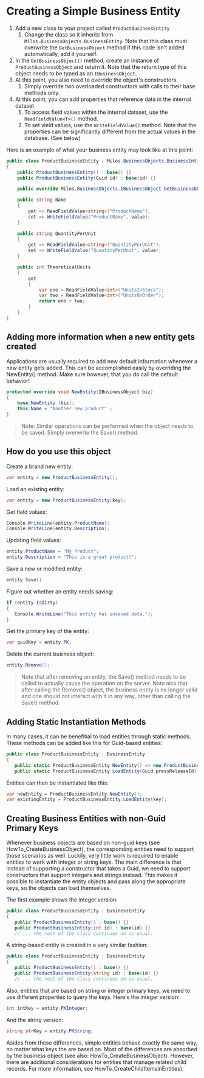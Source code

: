 ﻿# Creating a Simple Business Entity

1) Add a new class to your project called ```ProductBusinessEntity```
   1) Change the class so it inherits from ```Milos.BusinessObjects.BusinessEntity```. Note that this class must overwrite the ```GetBusinessObject``` method if this code isn't added automatically, add it yourself.
2) In the ```GetBusinessObject()``` method, create an instance of ```ProductBusinessObject``` and return it. Note that the return type of this object needs to be typed as an ```IBusinessObject```.
3) At this point, you also need to override the object's constructors.
   1) Simply override  two overloaded constructors with calls to their base methods only.
4) At this point, you can add properties that reference data in the internal dataset
   1) To access field values within the internal dataset, use the ```ReadFieldValue<T>()``` method.
   2) To set vield values, use the ```WriteFieldValue()``` method. Note that the properties can be significantly different from the actual values in the database. (See below)
  
Here is an example of what your business entity may look like at this point:

```cs
public class ProductBusinessEntity : Milos.BusinessObjects.BusinessEntity 
{
    public ProductBusinessEntity() : base() {}
    public ProductBusinessEntity(Guid id) : base(id) {}

    public override Milos.BusinessObjects.IBusinessObject GetBusinessObject() => new ProductBusinessObject();

    public string Name
    {
        get => ReadFieldValue<string>("ProductName");
        set => WriteFieldValue("ProductName", value);
    }

    public string QuantityPerUnit
    {
        get => ReadFieldValue<string>("QuantityPerUnit");
        set => WriteFieldValue("QuantityPerUnit", value);
    }

    public int TheoreticalUnits
    {
        get
        {
            var one = ReadFieldValue<int>("UnitsInStock");
            var two = ReadFieldValue<int>("UnitsOnOrder");
            return one + two;
        }
    }
}
```
 
## Adding more information when a new entity gets created

Applications are usually required to add new default information whenever a new entity gets added. This can be accomplished easily by overriding the NewEntity() method. Make sure however, that you do call the default behavior!

```cs
protected override void NewEntity(IBusinessObject biz)
{
    base.NewEntity (biz);
    this.Name = "Another new product" ;
}
```

> Note: Similar operations can be performed when the object needs to be saved. Simply overwrite the Save() method.

## How do you use this object

Create a brand new entity:

```cs
var entity = new ProductBusinessEntity();
```

Load an existing entity:

```cs
var entity = new ProductBusinessEntity(key);
```

Get field values:

```cs
Console.WriteLine(entity.ProductName);
Console.WriteLine(entity.Description);
```

Updating field values:

```cs
entity.ProductName = "My Product";
entity.Description = "This is a great product!";
```

Save a new or modified entity:

```cs
entity.Save()
```

Figure out whether an entity needs saving:

```cs
if (entity.IsDirty) 
{
   Console.WriteLine("This entity has unsaved data.");
}
```

Get the primary key of the entity:

```cs
var guidKey = entity.PK;
```

Delete the current business object:

```cs
entity.Remove();
```

> Note that after removing an entity, the Save() method needs to be called to actually cause the operation on the server. Note also that after calling the Remove() object, the business entity is no longer valid and one should not interact with it in any way, other than calling the Save() method.

## Adding Static Instantiation Methods

In many cases, it can be benefitial to load entities through static methods. These methods can be added like this for Guid-based entities:

```cs
public class ProductBusinessEntity : BusinessEntity 
{
   public static ProductBusinessEntity NewEntity() => new ProductBusinessEntity();
   public static ProductBusinessEntity LoadEntity(Guid pressReleaseId) => new ProductBusinessEntity(pressReleaseId);
```

Entities can then be instantiated like this:

```cs
var newEntity = ProductBusinessEntity.NewEntity();
var existingEntity = ProductBusinessEntity.LoadEntity(key);
```
 
## Creating Business Entities with non-Guid Primary Keys

Whenever business objects are based on non-guid keys (see HowTo_CreateBusinessObject), the corresponding entities need to support those scenarios as well. Luckily, very little work is required to enable entities to work with integer or string keys. The main difference is that instead of supporting a constructor that takes a Guid, we need to support constructors that support integers and strings instead. This makes it possible to instantiate the entity objects and pass along the appropriate keys, so the objects can load themselves.

The first example shows the integer version:

```cs
public class ProductBusinessEntity : BusinessEntity 
{
   public ProductBusinessEntity() : base() {}
   public ProductBusinessEntity(int id) : base(id) {}
   // ... the rest of the class continues on as usual.
```

A string-based entity is created in a very similar fashion:

```cs
public class ProductBusinessEntity : BusinessEntity 
{
   public ProductBusinessEntity() : base() {}
   public ProductBusinessEntity(string id) : base(id) {}
   // ... the rest of the class continues on as usual.
```

Also, entities that are based on string or integer primary keys, we need to use different properties to query the keys. Here's the integer version:

```cs
int intKey = entity.PKInteger;
```

And the string version:

```cs
string strKey = entity.PKString;
```

Asides from these differences, simple entities behave exactly the same way, no matter what keys the are based on. Most of the differences are absorbed by the business object (see also: HowTo_CreateBusinessObject). However, there are additional considerations for entities that manage related child records. For more information, see HowTo_CreateChildItemsInEntities).
